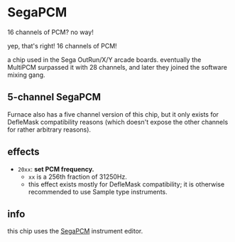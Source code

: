# SegaPCM

16 channels of PCM? no way!

yep, that's right! 16 channels of PCM!

a chip used in the Sega OutRun/X/Y arcade boards. eventually the MultiPCM surpassed it with 28 channels, and later they joined the software mixing gang.

## 5-channel SegaPCM

Furnace also has a five channel version of this chip, but it only exists for DefleMask compatibility reasons (which doesn't expose the other channels for rather arbitrary reasons).

## effects

- `20xx`: **set PCM frequency.**
  - `xx` is a 256th fraction of 31250Hz.
  - this effect exists mostly for DefleMask compatibility; it is otherwise recommended to use Sample type instruments.

## info

this chip uses the [SegaPCM](../4-instrument/segapcm.md) instrument editor.
